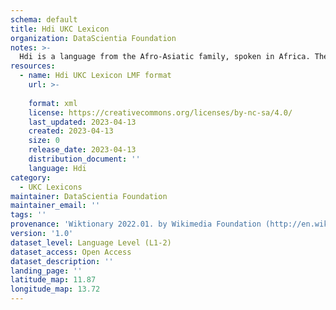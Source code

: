 ```yaml
---
schema: default
title: Hdi UKC Lexicon
organization: DataScientia Foundation
notes: >-
  Hdi is a language from the Afro-Asiatic family, spoken in Africa. The UKC Lexicon of Hdi is represented as a lexico-semantic network. It consists of words, word senses, synsets, as well as sense-level and synset-level relationships.
resources:
  - name: Hdi UKC Lexicon LMF format
    url: >-
      
    format: xml
    license: https://creativecommons.org/licenses/by-nc-sa/4.0/
    last_updated: 2023-04-13
    created: 2023-04-13
    size: 0
    release_date: 2023-04-13
    distribution_document: ''
    language: Hdi
category:
  - UKC Lexicons
maintainer: DataScientia Foundation
maintainer_email: ''
tags: ''
provenance: 'Wiktionary 2022.01. by Wikimedia Foundation (http://en.wiktionary.org); Princeton WordNet 2.1 by Princeton University (https://wordnet.princeton.edu)'
version: '1.0'
dataset_level: Language Level (L1-2)
dataset_access: Open Access
dataset_description: ''
landing_page: ''
latitude_map: 11.87
longitude_map: 13.72
---
```

